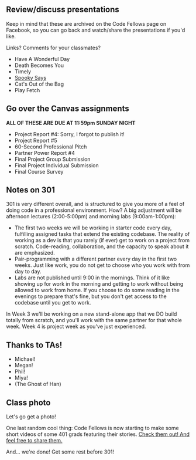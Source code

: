 ## Review/discuss presentations

Keep in mind that these are archived on the Code Fellows page on Facebook, so you can go back and watch/share the presentations if you'd like.

Links? Comments for your classmates?

* Have A Wonderful Day
* Death Becomes You
* Timely
* [Spooky Says](http://spookysays.site)
* Cat's Out of the Bag
* Play Fetch

## Go over the Canvas assignments

**ALL OF THESE ARE DUE AT 11:59pm SUNDAY NIGHT**

* Project Report #4: Sorry, I forgot to publish it!
* Project Report #5
* 60-Second Professional Pitch
* Partner Power Report #4
* Final Project Group Submission
* Final Project Individual Submission
* Final Course Survey

## Notes on 301

301 is very different overall, and is structured to give you more of a feel of doing code in a professional environment. How? A big adjustment will be afternoon lectures (2:00-5:00pm) and morning labs (9:00am-1:00pm):

* The first two weeks we will be working in starter code every day, fulfilling assigned tasks that extend the existing codebase. The reality of working as a dev is that you rarely (if ever) get to work on a project from scratch. Code-reading, collaboration, and the capacity to speak about it are emphasized.
* Pair-programming with a different partner every day in the first two weeks. Just like work, you do not get to choose who you work with from day to day.
* Labs are not published until 9:00 in the mornings. Think of it like showing up for work in the morning and getting to work without being allowed to work from home. If you choose to do some reading in the evenings to prepare that's fine, but you don't get access to the codebase until you get to work.

In Week 3 we'll be working on a new stand-alone app that we DO build totally from scratch, and you'll work with the same partner for that whole week. Week 4 is project week as you've just experienced.

## Thanks to TAs!

* Michael!
* Megan!
* Phil!
* Miya!
* (The Ghost of Han)

## Class photo

Let's go get a photo!

One last random cool thing: Code Fellows is now starting to make some short videos of some 401 grads featuring their stories. [Check them out! And feel free to share them.](https://www.youtube.com/playlist?list=PLgUnlWmteg8oR4Gej4SEVAZeG-a7dS6XJ)

And... we're done! Get some rest before 301!